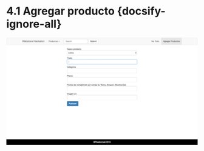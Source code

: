 # 4.1 Agregar producto {docsify-ignore-all}

![Vista Agregando Producto](../_images/06_4_1_adding-product.jpg)